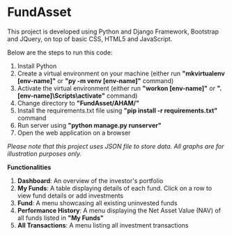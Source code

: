 # FundAsset

This project is developed using Python and Django Framework, Bootstrap and JQuery, on top of basic CSS, HTML5 and JavaScript.

Below are the steps to run this code:
1. Install Python
2. Create a virtual environment on your machine (either run **"mkvirtualenv [env-name]"** or **"py -m venv [env-name]"** command)
3. Activate the virtual environment (either run **"workon [env-name]"** or **".\[env-name]\Scripts\activate"** command)
4. Change directory to **"FundAsset/AHAM/"**
5. Install the requirements.txt file using **"pip install -r requirements.txt"** command
6. Run server using **"python manage.py runserver"**
7. Open the web application on a browser

_Please note that this project uses JSON file to store data. All graphs are for illustration purposes only._ 

**Functionalities**
1. **Dashboard**: An overview of the investor's portfolio
2. **My Funds**: A table displaying details of each fund. Click on a row to view fund details or add investments
3. **Fund**: A menu showcasing all existing uninvested funds
4. **Performance History**: A menu displaying the Net Asset Value (NAV) of all funds listed in **"My Funds"**
5. **All Transactions**: A menu listing all investment transactions
